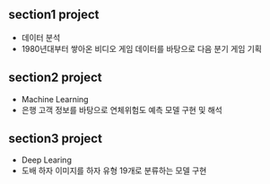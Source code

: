 ## section1 project
- 데이터 분석
- 1980년대부터 쌓아온 비디오 게임 데이터를 바탕으로 다음 분기 게임 기획

## section2 project
- Machine Learning
- 은행 고객 정보를 바탕으로 연체위험도 예측 모델 구현 및 해석

## section3 project
- Deep Learing
- 도배 하자 이미지를 하자 유형 19개로 분류하는 모델 구현 

